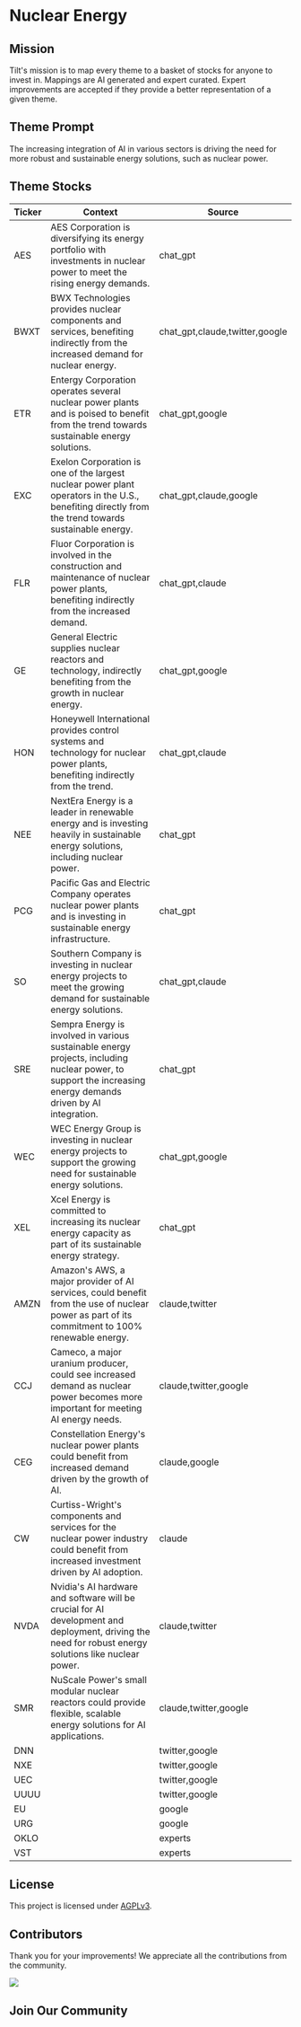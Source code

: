 <!--[[[cog
import cog
import json
with open('config.json') as file:
  config = json.load(file)
  cog.outl(f"# {config['name'].title()}")
]]]-->
# Nuclear Energy
<!--//[[[end]]]-->

## Mission

Tilt's mission is to map every theme to a basket of stocks for anyone to invest in. Mappings are AI generated and expert curated.
Expert improvements are accepted if they provide a better representation of a given theme.

## Theme Prompt
<!--[[[cog
import cog
import json
with open('config.json') as file:
  config = json.load(file)
  cog.outl(config['prompt'])
]]]-->
The increasing integration of AI in various sectors is driving the need for more robust and sustainable energy solutions, such as nuclear power.
<!--[[[end]]]-->

## Theme Stocks

<!--[[[cog
import cog
import csv
import json

with open('context.json') as file:
  contexts = json.load(file)

def _get_context_str_for_ticker(ticker):
  try:
    context = contexts[ticker]
    context_str = context['chat_gpt'] or context['claude'] or ""
  except KeyError:
    context_str = ""

  return context_str

cog.outl("| Ticker  | Context | Source |")
cog.outl("| ------- | ---- | ---- |")

with open('theme.csv') as file:
  reader = csv.reader(file)
  next(reader) # skip the header
  for row in reader:
    context_str = _get_context_str_for_ticker(row[0])
    cog.outl(f"| {row[0]} | {context_str} | {row[1]} |")
]]]-->
| Ticker  | Context | Source |
| ------- | ---- | ---- |
| AES | AES Corporation is diversifying its energy portfolio with investments in nuclear power to meet the rising energy demands. | chat_gpt |
| BWXT | BWX Technologies provides nuclear components and services, benefiting indirectly from the increased demand for nuclear energy. | chat_gpt,claude,twitter,google |
| ETR | Entergy Corporation operates several nuclear power plants and is poised to benefit from the trend towards sustainable energy solutions. | chat_gpt,google |
| EXC | Exelon Corporation is one of the largest nuclear power plant operators in the U.S., benefiting directly from the trend towards sustainable energy. | chat_gpt,claude,google |
| FLR | Fluor Corporation is involved in the construction and maintenance of nuclear power plants, benefiting indirectly from the increased demand. | chat_gpt,claude |
| GE | General Electric supplies nuclear reactors and technology, indirectly benefiting from the growth in nuclear energy. | chat_gpt,google |
| HON | Honeywell International provides control systems and technology for nuclear power plants, benefiting indirectly from the trend. | chat_gpt,claude |
| NEE | NextEra Energy is a leader in renewable energy and is investing heavily in sustainable energy solutions, including nuclear power. | chat_gpt |
| PCG | Pacific Gas and Electric Company operates nuclear power plants and is investing in sustainable energy infrastructure. | chat_gpt |
| SO | Southern Company is investing in nuclear energy projects to meet the growing demand for sustainable energy solutions. | chat_gpt,claude |
| SRE | Sempra Energy is involved in various sustainable energy projects, including nuclear power, to support the increasing energy demands driven by AI integration. | chat_gpt |
| WEC | WEC Energy Group is investing in nuclear energy projects to support the growing need for sustainable energy solutions. | chat_gpt,google |
| XEL | Xcel Energy is committed to increasing its nuclear energy capacity as part of its sustainable energy strategy. | chat_gpt |
| AMZN | Amazon's AWS, a major provider of AI services, could benefit from the use of nuclear power as part of its commitment to 100% renewable energy. | claude,twitter |
| CCJ | Cameco, a major uranium producer, could see increased demand as nuclear power becomes more important for meeting AI energy needs. | claude,twitter,google |
| CEG | Constellation Energy's nuclear power plants could benefit from increased demand driven by the growth of AI. | claude,google |
| CW | Curtiss-Wright's components and services for the nuclear power industry could benefit from increased investment driven by AI adoption. | claude |
| NVDA | Nvidia's AI hardware and software will be crucial for AI development and deployment, driving the need for robust energy solutions like nuclear power. | claude,twitter |
| SMR | NuScale Power's small modular nuclear reactors could provide flexible, scalable energy solutions for AI applications. | claude,twitter,google |
| DNN |  | twitter,google |
| NXE |  | twitter,google |
| UEC |  | twitter,google |
| UUUU |  | twitter,google |
| EU |  | google |
| URG |  | google |
| OKLO |  | experts |
| VST |  | experts |
<!--[[[end]]]-->

## License

<p>
This project is licensed under <a href="./LICENSE">AGPLv3</a>.
</p>


## Contributors

Thank you for your improvements! We appreciate all the contributions from the community.

<!--[[[cog
import cog
import json
with open('config.json') as file:
  config = json.load(file)
  repo = config['github_repo'].lower()
  cog.outl(f'<a href="https://github.com/gettilt/{repo}/graphs/contributors">')
  cog.outl(f'  <img src="https://contrib.rocks/image?repo=gettilt/{repo}" />')
  cog.outl('</a>')
]]]-->
<a href="https://github.com/gettilt/nuclear/graphs/contributors">
  <img src="https://contrib.rocks/image?repo=gettilt/nuclear" />
</a>
<!--[[[end]]]-->

## Join Our Community

<a href="https://discord.gg/4vYMhRpaMY" target="_blank">
<img src="https://discord.com/api/guilds/1179775688421683220/widget.png?style=banner3" alt="">
</a>
